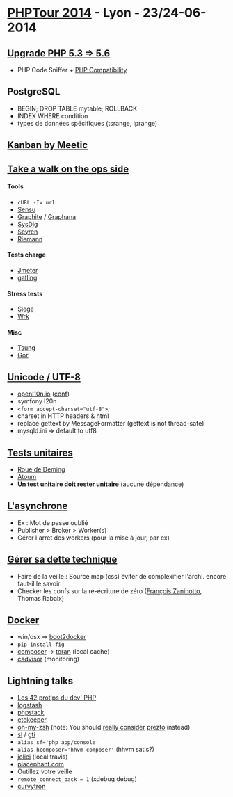 # [PHPTour 2014](http://www.afup.org/pages/phptourlyon2014/) - Lyon - 23/24-06-2014


## [Upgrade PHP 5.3 => 5.6](http://blog.pascal-martin.fr/public/slides-phptour-2014-migration-version-php/) ##

* PHP Code Sniffer + [PHP Compatibility](https://github.com/wimg/PHPCompatibility)

## PostgreSQL ##

* BEGIN; DROP TABLE mytable; ROLLBACK
* INDEX WHERE condition
* types de données spécifiques (tsrange, iprange)

## [Kanban by Meetic](http://fr.slideshare.net/tdiavet/transition-agile-4-real-meetic) ##

## [Take a walk on the ops side](http://fr.slideshare.net/bdu_p/take-a-walk-on-the-ops-side-php-tour-2014) ##

#### Tools
* `cURL -Iv url`
* [Sensu](http://sensuapp.org/)
* [Graphite](http://graphite.wikidot.com/) / [Graphana](http://fpt.akt.tu-berlin.de/graphana/version_2_0/index.html)
* [SysDig](http://www.sysdig.org/)
* [Seyren](https://github.com/scobal/seyren)
* [Riemann](http://riemann.io/)

#### Tests charge
* [Jmeter](http://jmeter.apache.org/)
* [gatling](http://gatling-tool.org/)

#### Stress tests
* [Siege](http://www.joedog.org/siege-home/)
* [Wrk](https://github.com/wg/wrk)

#### Misc
* [Tsung](http://tsung.erlang-projects.org/)
* [Gor](https://github.com/buger/gor)


## [Unicode / UTF-8](https://speakerdeck.com/jrf/everything-you-always-wanted-to-know-about-utf-8-but-never-dared-to-ask-1) ##

* [openl10n.io](http://openl10n.io) ([conf](http://moquet.net/talks/phptour-2014-i18n/))
* symfony l20n
* `<form accept-charset="utf-8">`;
* charset in HTTP headers & html <meta>
* replace gettext by MessageFormatter (gettext is not thread-safe)
* mysqld.ini => default to utf8

## [Tests unitaires](http://fr.slideshare.net/CyrilleGrandval/phptour-lyon-2014-je-veux-mes-80-de-couverture-de-code) ##

* [Roue de Deming](http://fr.wikipedia.org/wiki/Roue_de_Deming)
* [Atoum](https://github.com/atoum/)
* __Un test unitaire doit rester unitaire__ (aucune dépendance)

## [L'asynchrone](https://speakerdeck.com/odolbeau/asynchronous-tasks-in-php) ##

* Ex : Mot de passe oublié
* Publisher > Broker > Worker(s)
* Gérer l'arret des workers (pour la mise à jour, par ex)

## [Gérer sa dette technique](http://jolicode.github.io/phptour-2014--dette-technique--conf/) ##

* Faire de la veille : Source map (css) éviter de complexifier l'archi. encore faut-il le savoir
* Checker les confs sur la ré-écriture de zéro ([François Zaninotto](http://fr.slideshare.net/francoisz/php-100k), Thomas Rabaix)

## [Docker](https://speakerdeck.com/thierrymarianne/developper-et-packager-une-application-symfony2-avec-docker) ##

* win/osx => [boot2docker](http://boot2docker.io/)
* `pip install fig`
* [composer](https://getcomposer.org/) -> [toran](https://toranproxy.com/) (local cache)
* [cadvisor](https://github.com/google/cadvisor) (monitoring)

## Lightning talks ##

* [Les 42 protips du dev' PHP](http://ternel.github.io/42-protips-2014-conf/)
* [logstash](http://logstash.net/)
* [phpstack](http://dunkels.com/adam/phpstack/)
* [etckeeper](https://github.com/joeyh/etckeeper)
* [oh-my-zsh](http://ohmyz.sh/) (note: You should [really consider](http://linhmtran168.github.io/blog/2013/12/15/ditching-oh-my-zsh-for-prezto/) [prezto](https://github.com/loranger/prezto) instead)
* [sl](https://github.com/mtoyoda/sl) / [gti](http://r-wos.org/hacks/gti)
* `alias sf='php app/console'`
* `alias hcomposer='hhvm composer'` (hhvm satis?)
* [jolici](https://github.com/jolicode/JoliCi) (local travis)
* [placephant.com](http://placephant.com/)
* Outillez votre veille
* `remote_connect_back = 1` (xdebug debug)
* [curvytron](http://curvytron.elao.com/)

